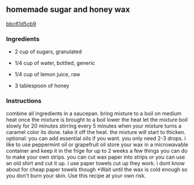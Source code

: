 ## homemade sugar and honey wax

[bbc61d5cb9](https://cookpad.com/us/recipes/334571-homemade-sugar-and-honey-wax)

### Ingredients

 - 2 cup of sugars, granulated

 - 1/4 cup of water, bottled, generic

 - 1/4 cup of lemon juice, raw

 - 3 tablespoon of honey

### Instructions

combine all ingredients in a saucepan. bring mixture to a boil on medium heat once the mixture is brought to a boil lower the heat let the mixture boil slowly for 20 minutes stirring every 5 minutes when your mixture turns a caramel color its done. take it off the heat. the mixture will start to thicken. optional: you can add essential oils if you want. you only need 2-3 drops. i like to use peppermint oil or grapefruit oil store your wax in a microwavable container and keep it in the frige for up to 2 weeks a few things you can do to make your own strips. you can cut wax paper into strips or you can use an old shirt and cut it up. i use paper towels cut up they work. i dont know about for cheap paper towels though *Wait until the wax is cold enough so you don't burn your skin. Use this recipe at your own risk.